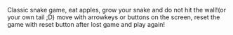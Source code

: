 Classic snake game, eat apples, grow your snake and do not hit the wall!(or your own tail ;D) 
move with arrowkeys or buttons on the screen, reset the game with reset button after lost game and play again!
